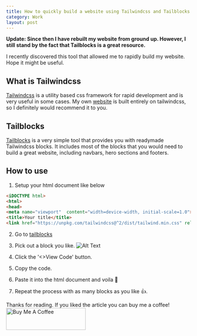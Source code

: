 ```yaml
---
title: How to quickly build a website using Tailwindcss and Tailblocks
category: Work
layout: post
---
```

**Update: Since then I have rebuilt my website from ground up. However, I still stand by the fact that Tailblocks is a great resource.**

I recently discovered this tool that allowed me to rapidly build my website. Hope it might be useful.

## What is Tailwindcss
[Tailwindcss](https://tailwindcss.com) is a utility based css framework for rapid development and is very useful in some cases. My own [website](https://siddharth.one) is built entirely on tailwindcss, so I definitely would recommend it to you.

## Tailblocks
[Tailblocks](https://mertjf.github.io/tailblocks/) is a very simple tool that provides you with readymade Tailwindcss blocks. It includes most of the blocks that you would need to build a great website, including navbars, hero sections and footers.

## How to use
1. Setup your html document like below



```html
<iDOCTYPE html>
<html>
<head>
<meta name="viewport"  content="width=device-width, initial-scale=1.0">
<title>Your title</title>
<link href="https://unpkg.com/tailwindcss@^2/dist/tailwind.min.css" rel="stylesheet">
```

2. Go to [tailblocks](https://mertjf.github.io/tailblocks/)

3. Pick out a block you like.
   ![Alt Text](https://dev-to-uploads.s3.amazonaws.com/i/qczillga8zemwyvot7zm.png)

4. Click the '<>View Code' button.

5. Copy the code.

6. Paste it into the html document and voila 🤯

7. Repeat the process with as many blocks as you like 👍.

Thanks for reading. If you liked the article you can buy me a coffee!
<a href="https://www.buymeacoffee.com/siddharthone" target="_blank"><img src="https://cdn.buymeacoffee.com/buttons/v2/default-yellow.png" alt="Buy Me A Coffee" style="height: 60px !important;width: 217px !important;" ></a>
